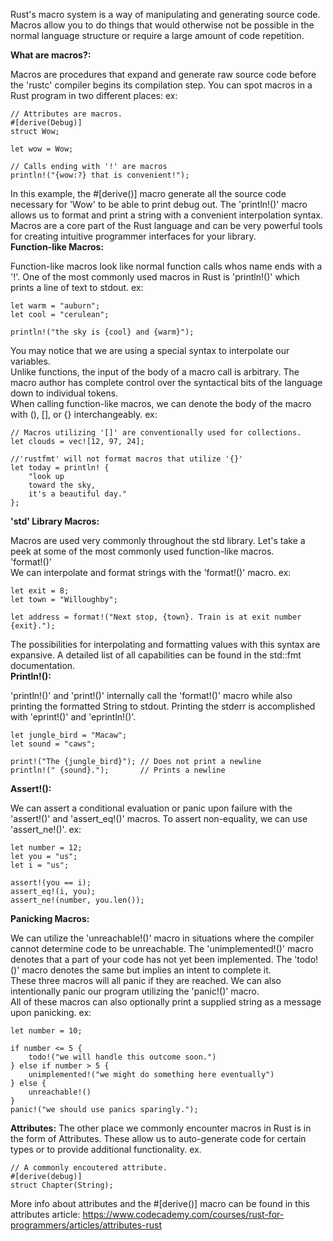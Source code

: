 Rust's macro system is a way of manipulating and generating source code.
Macros allow you to do things that would otherwise not be possible in the normal language structure or require a large amount of code repetition.

**What are macros?:**

Macros are procedures that expand and generate raw source code before the 'rustc' compiler begins its compilation step. You can spot macros in a Rust program in two different places:
	ex:

	// Attributes are macros.
	#[derive(Debug)]
	struct Wow;

	let wow = Wow;

	// Calls ending with '!' are macros
	println!("{wow:?} that is convenient!");

In this example, the #[derive()] macro generate all the source code necessary for 'Wow' to be able to print debug out. The 'println!()' macro allows us to format and print a string with a convenient interpolation syntax.
\
Macros are a core part of the Rust language and can be very powerful tools for creating intuitive programmer interfaces for your library.
\
**Function-like Macros:**

Function-like macros look like normal function calls whos name ends with a '!'. One of the most commonly used macros in Rust is 'println!()' which prints a line of text to stdout.
	ex:

	let warm = "auburn";
	let cool = "cerulean";

	println!("the sky is {cool} and {warm}");

You may notice that we are using a special syntax to interpolate our variables.
\
Unlike functions, the input of the body of a macro call is arbitrary. The macro author has complete control over the syntactical bits of the language down to individual tokens.
\
When calling function-like macros, we can denote the body of the macro with (), [], or {} interchangeably.
 ex:

	// Macros utilizing '[]' are conventionally used for collections.
	let clouds = vec![12, 97, 24];

	//'rustfmt' will not format macros that utilize '{}'
	let today = println! {
		"look up
		toward the sky,
		it's a beautiful day."
	};

**'std' Library Macros:**

Macros are used very commonly throughout the std library. Let's take a peek at some of the most commonly used function-like macros.
\
'format!()'
\
We can interpolate and format strings with the 'format!()' macro.
	ex:

	let exit = 8;
	let town = "Willoughby";

	let address = format!("Next stop, {town}. Train is at exit number {exit}.");

The possibilities for interpolating and formatting values with this syntax are expansive. A detailed list of all capabilities can be found in the std::fmt documentation.
\
**Println!():**

'println!()' and 'print!()' internally call the 'format!()' macro while also printing the formatted String to stdout. Printing the stderr is accomplished with 'eprint!()' and 'eprintln!()'.

	let jungle_bird = "Macaw";
	let sound = "caws";

	print!("The {jungle_bird}"); // Does not print a newline
	println!(" {sound}.");       // Prints a newline

**Assert!():**

We can assert a conditional evaluation or panic upon failure with the 'assert!()' and 'assert_eq!()' macros. To assert non-equality, we can use 'assert_ne!()'.
	ex:

	let number = 12;
	let you = "us";
	let i = "us";

	assert!(you == i);
	assert_eq!(i, you);
	assert_ne!(number, you.len());

**Panicking Macros:**

We can utilize the 'unreachable!()' macro in situations where the compiler cannot determine code to be unreachable. The 'unimplemented!()' macro denotes that a part of your code has not yet been implemented. The 'todo!()' macro denotes the same but implies an intent to complete it.
\
These three macros will all panic if they are reached. We can also intentionally panic our program utilizing the 'panic!()' macro.
\
All of these macros can also optionally print a supplied string as a message upon panicking.
	ex:

	let number = 10;

	if number <= 5 {
		todo!("we will handle this outcome soon.")
	} else if number > 5 {
		unimplemented!("we might do something here eventually")
	} else {
		unreachable!()
	}
	panic!("we should use panics sparingly.");

**Attributes:**
The other place we commonly encounter macros in Rust is in the form of Attributes. These allow us to auto-generate code for certain types or to provide additional functionality.
	ex.

	// A commonly encoutered attribute.
	#[derive(debug)]
	struct Chapter(String);

More info about attributes and the #[derive()] macro can be found in this attributes article: https://www.codecademy.com/courses/rust-for-programmers/articles/attributes-rust

